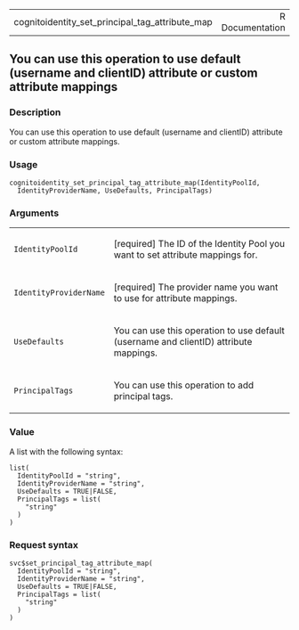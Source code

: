 <table style="width: 100%;">
<tbody>
<tr class="odd">
<td>cognitoidentity_set_principal_tag_attribute_map</td>
<td style="text-align: right;">R Documentation</td>
</tr>
</tbody>
</table>

## You can use this operation to use default (username and clientID) attribute or custom attribute mappings

### Description

You can use this operation to use default (username and clientID)
attribute or custom attribute mappings.

### Usage

    cognitoidentity_set_principal_tag_attribute_map(IdentityPoolId,
      IdentityProviderName, UseDefaults, PrincipalTags)

### Arguments

<table>
<colgroup>
<col style="width: 35%" />
<col style="width: 65%" />
</colgroup>
<tbody>
<tr class="odd">
<td><code
id="cognitoidentity_set_principal_tag_attribute_map_:_IdentityPoolId">IdentityPoolId</code></td>
<td><p>[required] The ID of the Identity Pool you want to set attribute
mappings for.</p></td>
</tr>
<tr class="even">
<td><code
id="cognitoidentity_set_principal_tag_attribute_map_:_IdentityProviderName">IdentityProviderName</code></td>
<td><p>[required] The provider name you want to use for attribute
mappings.</p></td>
</tr>
<tr class="odd">
<td><code
id="cognitoidentity_set_principal_tag_attribute_map_:_UseDefaults">UseDefaults</code></td>
<td><p>You can use this operation to use default (username and clientID)
attribute mappings.</p></td>
</tr>
<tr class="even">
<td><code
id="cognitoidentity_set_principal_tag_attribute_map_:_PrincipalTags">PrincipalTags</code></td>
<td><p>You can use this operation to add principal tags.</p></td>
</tr>
</tbody>
</table>

### Value

A list with the following syntax:

    list(
      IdentityPoolId = "string",
      IdentityProviderName = "string",
      UseDefaults = TRUE|FALSE,
      PrincipalTags = list(
        "string"
      )
    )

### Request syntax

    svc$set_principal_tag_attribute_map(
      IdentityPoolId = "string",
      IdentityProviderName = "string",
      UseDefaults = TRUE|FALSE,
      PrincipalTags = list(
        "string"
      )
    )
